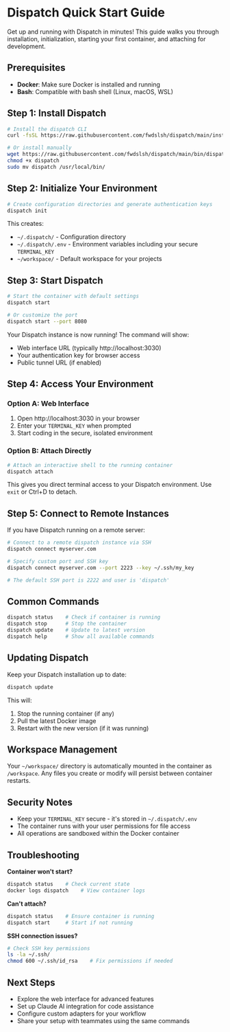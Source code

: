 # Dispatch Quick Start Guide

Get up and running with Dispatch in minutes! This guide walks you through installation, initialization, starting your first container, and attaching for development.

## Prerequisites

- **Docker**: Make sure Docker is installed and running
- **Bash**: Compatible with bash shell (Linux, macOS, WSL)

## Step 1: Install Dispatch

```bash
# Install the dispatch CLI
curl -fsSL https://raw.githubusercontent.com/fwdslsh/dispatch/main/install.sh | bash

# Or install manually
wget https://raw.githubusercontent.com/fwdslsh/dispatch/main/bin/dispatch
chmod +x dispatch
sudo mv dispatch /usr/local/bin/
```

## Step 2: Initialize Your Environment

```bash
# Create configuration directories and generate authentication keys
dispatch init
```

This creates:

- `~/.dispatch/` - Configuration directory
- `~/.dispatch/.env` - Environment variables including your secure `TERMINAL_KEY`
- `~/workspace/` - Default workspace for your projects

## Step 3: Start Dispatch

```bash
# Start the container with default settings
dispatch start

# Or customize the port
dispatch start --port 8080
```

Your Dispatch instance is now running! The command will show:

- Web interface URL (typically http://localhost:3030)
- Your authentication key for browser access
- Public tunnel URL (if enabled)

## Step 4: Access Your Environment

### Option A: Web Interface

1. Open http://localhost:3030 in your browser
2. Enter your `TERMINAL_KEY` when prompted
3. Start coding in the secure, isolated environment

### Option B: Attach Directly

```bash
# Attach an interactive shell to the running container
dispatch attach
```

This gives you direct terminal access to your Dispatch environment. Use `exit` or Ctrl+D to detach.

## Step 5: Connect to Remote Instances

If you have Dispatch running on a remote server:

```bash
# Connect to a remote dispatch instance via SSH
dispatch connect myserver.com

# Specify custom port and SSH key
dispatch connect myserver.com --port 2223 --key ~/.ssh/my_key

# The default SSH port is 2222 and user is 'dispatch'
```

## Common Commands

```bash
dispatch status    # Check if container is running
dispatch stop      # Stop the container
dispatch update    # Update to latest version
dispatch help      # Show all available commands
```

## Updating Dispatch

Keep your Dispatch installation up to date:

```bash
dispatch update
```

This will:

1. Stop the running container (if any)
2. Pull the latest Docker image
3. Restart with the new version (if it was running)

## Workspace Management

Your `~/workspace/` directory is automatically mounted in the container as `/workspace`. Any files you create or modify will persist between container restarts.

## Security Notes

- Keep your `TERMINAL_KEY` secure - it's stored in `~/.dispatch/.env`
- The container runs with your user permissions for file access
- All operations are sandboxed within the Docker container

## Troubleshooting

**Container won't start?**

```bash
dispatch status    # Check current state
docker logs dispatch    # View container logs
```

**Can't attach?**

```bash
dispatch status    # Ensure container is running
dispatch start     # Start if not running
```

**SSH connection issues?**

```bash
# Check SSH key permissions
ls -la ~/.ssh/
chmod 600 ~/.ssh/id_rsa    # Fix permissions if needed
```

## Next Steps

- Explore the web interface for advanced features
- Set up Claude AI integration for code assistance
- Configure custom adapters for your workflow
- Share your setup with teammates using the same commands

